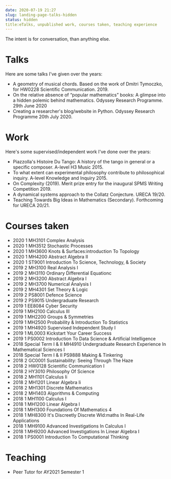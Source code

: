 ```yaml
---
date: 2020-07-19 21:27
slug: landing-page-talks-hidden
status: hidden
title:eTalks, unpublished work, courses taken, teaching experience
---
```


The intent is for conversation, than anything else. 

# Talks
Here are some talks I've given over the years:

- A geometry of musical chords. Based on the work of Dmitri Tymoczko, for HW0228 Scientific Communication. 2019.
- On the relative absence of “popular mathematics” books: A glimpse into a hidden polemic behind mathematics. Odyssey Research Programme. 29th June 2020
- Creating a researcher's blog/website in Python. Odyssey Research Programme 20th July 2020. 

# Work

Here's some supervised/independent work I've done over the years: 

- Piazzolla's Histoire Du Tango: A history of the tango in general or a specific composer. A-level H3 Music 2015.
- To what extent can experimental philosophy contribute to philosophical inquiry. A-level Knowledge and Inquiry 2015.
- On Complexity (2019). Merit prize entry for the inaugural SPMS Writing Competition 2019.
- A dynamical systems approach to the Collatz Conjecture. URECA 19/20.
- Teaching Towards Big Ideas in Mathematics (Secondary). Forthcoming for URECA 20/21.

# Courses taken
- 2020 1 MH3101 Complex Analysis
- 2020 1 MH3512 Stochastic Processes
- 2020 1 MH3600 Knots & Surfaces:introduction To Topology
- 2020 1 MH4200 Abstract Algebra II
- 2020 1 ST9001 Introduction To Science, Technology, & Society
- 2019 2 MH3100 Real Analysis I
- 2019 2 MH3110 Ordinary Differential Equationc
- 2019 2 MH3200 Abstract Algebra I
- 2019 2 MH3700 Numerical Analysis I
- 2019 2 MH4301 Set Theory & Logic
- 2019 2 PS8001 Defence Science
- 2019 2 PS9015 Undergraduate Research
- 2019 1 EE8084 Cyber Security
- 2019 1 MH2100 Calculus III
- 2019 1 MH2200 Groups & Symmetries
- 2019 1 MH2500 Probability & Introduction To Statistics
- 2019 1 MH4920 Supervised Independent Study I
- 2019 1 ML0003 Kickstart Your Career Success
- 2019 1 PS0002 Introduction To Data Science & Artificial Intelligence
- 2018 Special Term I & II MH4910 Undergraduate Research Experience In Mathematical Sciences I
- 2018 Special Term I & II PS9888 Making & Tinkering
- 2018 2 GC0001 Sustainability: Seeing Through The Haze
- 2018 2 HW0128 Scientific Communication I
- 2018 2 HY3010 Philosophy Of Science
- 2018 2 MH1101 Calculus Ii
- 2018 2 MH1201 Linear Algebra Ii
- 2018 2 MH1301 Discrete Mathematics
- 2018 2 MH1403 Algorithms & Computing
- 2018 1 MH1100 Calculus I
- 2018 1 MH1200 Linear Algebra I
- 2018 1 MH1300 Foundations Of Mathematics 4
- 2018 1 MH8300 It's Discreetly Discrete Wld:maths In Real-Life Applications
- 2018 1 MH9100 Advanced Investigations In Calculus I
- 2018 1 MH9200 Advanced Investigations In Linear Algebra I
- 2018 1 PS0001 Introduction To Computational Thinking

# Teaching
- Peer Tutor for AY2021 Semester 1

